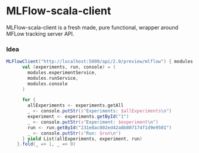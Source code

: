 # MLFlow-scala-client
MLFlow-scala-client is a fresh made, pure functional, wrapper around MFLow tracking server API.

### Idea 
```scala 
MLFlowClient("http://localhost:5000/api/2.0/preview/mlflow") { modules =>
      val (experiments, run, console) = (
        modules.experimentService,
        modules.runService,
        modules.console
      )

      for {
        allExperiments <- experiments.getAll
        _ <- console.putStr(s"Experiments: $allExperiments\n")
        experiment <- experiments.getById("1")
        _ <- console.putStr(s"Experiment: $experiment\n")
        run <- run.getById("231e8ac802ed42a8b807174f1d9e9501")
        _ <- console.putStr(s"Run: $run\n")
      } yield List(allExperiments, experiment, run)
    }.fold(_ => 1, _ => 0)
```
